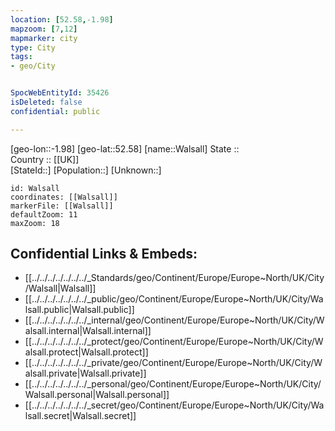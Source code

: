 ```yaml
---
location: [52.58,-1.98] 
mapzoom: [7,12] 
mapmarker: city 
type: City
tags:
- geo/City


SpocWebEntityId: 35426
isDeleted: false
confidential: public

---
```

[geo-lon::-1.98] 
[geo-lat::52.58] 
[name::Walsall] 
State ::  
Country :: [[UK]]  
[StateId::] 
[Population::] 
[Unknown::] 


```leaflet
id: Walsall
coordinates: [[Walsall]] 
markerFile: [[Walsall]] 
defaultZoom: 11 
maxZoom: 18
```


## Confidential Links & Embeds: 
- [[../../../../../../../_Standards/geo/Continent/Europe/Europe~North/UK/City/Walsall|Walsall]] 
- [[../../../../../../../_public/geo/Continent/Europe/Europe~North/UK/City/Walsall.public|Walsall.public]] 
- [[../../../../../../../_internal/geo/Continent/Europe/Europe~North/UK/City/Walsall.internal|Walsall.internal]] 
- [[../../../../../../../_protect/geo/Continent/Europe/Europe~North/UK/City/Walsall.protect|Walsall.protect]] 
- [[../../../../../../../_private/geo/Continent/Europe/Europe~North/UK/City/Walsall.private|Walsall.private]] 
- [[../../../../../../../_personal/geo/Continent/Europe/Europe~North/UK/City/Walsall.personal|Walsall.personal]] 
- [[../../../../../../../_secret/geo/Continent/Europe/Europe~North/UK/City/Walsall.secret|Walsall.secret]] 
